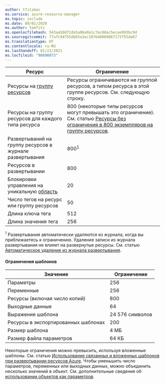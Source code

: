 ```yaml
---
author: tfitzmac
ms.service: azure-resource-manager
ms.topic: include
ms.date: 09/01/2020
ms.author: tomfitz
ms.openlocfilehash: 543aa50d72de5a06a9a1c7ac88ac5ecae993bc9d
ms.sourcegitcommit: 77afc94755db65a3ec107640069067172f55da67
ms.translationtype: HT
ms.contentlocale: ru-RU
ms.lasthandoff: 01/22/2021
ms.locfileid: "98698073"
---
```

| Ресурс | Ограничение |
| --- | --- |
| Ресурсы на [группу ресурсов](../articles/azure-resource-manager/management/overview.md#resource-groups) | Ресурсы ограничиваются не группой ресурсов, а типом ресурса в этой группе ресурсов. См. следующую строку. |
| Ресурсы на группу ресурсов для каждого типа ресурса |800 (некоторые типы ресурсов могут превышать это ограничение). См. статью [Ресурсы без ограничения в 800 экземпляров на группу ресурсов](../articles/azure-resource-manager/management/resources-without-resource-group-limit.md). |
| Развертываний на группу ресурсов в журнале развертывания |800<sup>1</sup> |
| Ресурсов в развертывании |800 |
| Блокировки управления на уникальную [область](../articles/azure-resource-manager/management/overview.md#understand-scope)  |20 |
| Число тегов на ресурс или группу ресурсов |50 |
| Длина ключа тега |512 |
| Длина значения тега |256 |

<sup>1</sup> Развертывания автоматически удаляются из журнала, когда вы приближаетесь к ограничению. Удаление записи из журнала развертывания не влияет на развернутые ресурсы. См. статью [Автоматическое удаление из журнала развертывания](../articles/azure-resource-manager/templates/deployment-history-deletions.md).

#### <a name="template-limits"></a>Ограничения шаблонов

| Значение | Ограничение |
| --- | --- |
| Параметры |256 |
| Переменные |256 |
| Ресурсы (включая число копий) |800 |
| Выходные данные |64 |
| Выражение шаблона |24 576 символов |
| Ресурсы в экспортированных шаблонах |200 |
| Размер шаблона |4 МБ |
| Размер файла параметров |64 КБ |

Некоторые ограничения можно превысить, используя вложенные шаблоны. См. статью [Использование связанных и вложенных шаблонов при развертывании ресурсов Azure](../articles/azure-resource-manager/templates/linked-templates.md). Чтобы уменьшить число параметров, переменных или выходных данных, можно объединить несколько значений в объект. См. дополнительные сведения об [использовании объектов как параметров](/azure/architecture/guide/azure-resource-manager/advanced-templates/objects-as-parameters).